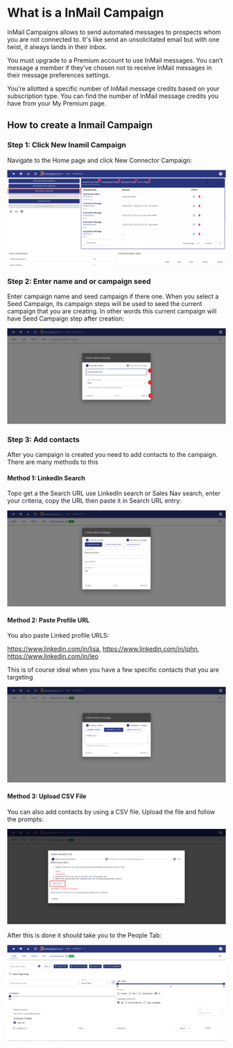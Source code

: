# What is a InMail Campaign

InMail Campaigns allows to send automated messages to prospects whom you are not connected to. It's
like send an unsolicitated email but with one twist, it always lands in their inbox.

You must upgrade to a Premium account to use InMail messages. You can’t message a member if they’ve chosen not to receive InMail messages in their message preferences settings.

You’re allotted a specific number of InMail message credits based on your subscription type. You can find the number of InMail message credits you have from your My Premium page.


## How to create a Inmail Campaign

### Step 1: Click New Inamil Campaign
Navigate to the Home page and click New Connector Campaign:

![Create a connector campaign](/images/inmail_campaign_01.png)



### Step 2: Enter name and or campaign seed

Enter campaign name and seed campaign if there one. When you select a Seed Campaign, its campaign steps will be used to seed the current campaign that you are creating. In other words this current campaign will have Seed Campaign step after creation:

![Enter name and seed](/images/inmail_campaign_02.png)


### Step 3: Add contacts
After you campaign is created you need to add contacts to the campaign. There are many methods to this

#### Method 1: LinkedIn Search

Topo get a the Search URL use LinkedIn search or Sales Nav search, enter your criteria, copy the URL then paste it in Search URL entry:

![Add contacts by linkedin search](/images/inmail_campaign_03.png)

#### Method 2: Paste Profile URL

You also paste Linked profile URLS:

https://www.linkedin.com/in/lisa,
https://www.linkedin.com/in/john,
https://www.linkedin.com/in/leo

This is of course ideal when you have a few specific contacts that you are targeting

![Add contacts from urls](/images/inmail_campaign_03b.png)


#### Method 3: Upload CSV File

You can also add contacts by using a CSV file. Upload the file and follow the prompts:

![Upload contacts from CSV](/images/inmail_campaign_03c.png)

After this is done it should take you to the People Tab:

![Upload contacts from CSV](/images/inmail_campaign_04.png)
